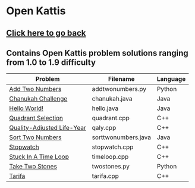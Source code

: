 # Open Kattis
## [Click here to go back](https://github.com/neroAzsy12/Open-Kattis)<a name="Click here to go back"></a>
## Contains Open Kattis problem solutions ranging from 1.0 to 1.9 difficulty

| Problem | Filename | Language |
| --- | --- | --- |
| [Add Two Numbers](https://open.kattis.com/problems/addtwonumbers)<a name="Add Two Numbers"></a> | addtwonumbers.py | Python |
| [Chanukah Challenge](https://open.kattis.com/problems/chanukah)<a name="Chanukah Challenge"></a> | chanukah.java | Java |
| [Hello World!](https://open.kattis.com/problems/hello)<a name="Hello World!"></a> | hello.java | Java |
| [Quadrant Selection](https://open.kattis.com/problems/quadrant)<a name="Quadrant Selection"></a> | quadrant.cpp | C++ |
| [Quality-Adjusted Life-Year](https://open.kattis.com/problems/qaly)<a name="Quality-Adjusted Life-Year"></a> | qaly.cpp | C++ |
| [Sort Two Numbers](https://open.kattis.com/problems/sorttwonumbers)<a name="Sort Two Numbers"></a> | sorttwonumbers.java | Java |
| [Stopwatch](https://open.kattis.com/problems/stopwatch)<a name="Stopwatch"></a> | stopwatch.cpp | C++ |
| [Stuck In A Time Loop](https://open.kattis.com/problems/timeloop)<a name="Stuck In A Time Loop"></a> | timeloop.cpp | C++ |
| [Take Two Stones](https://open.kattis.com/problems/twostones)<a name="Take Two Stones"></a> | twostones.py | Python |
| [Tarifa](https://open.kattis.com/problems/tarifa)<a name="Tarifa"></a> | tarifa.cpp | C++ |
